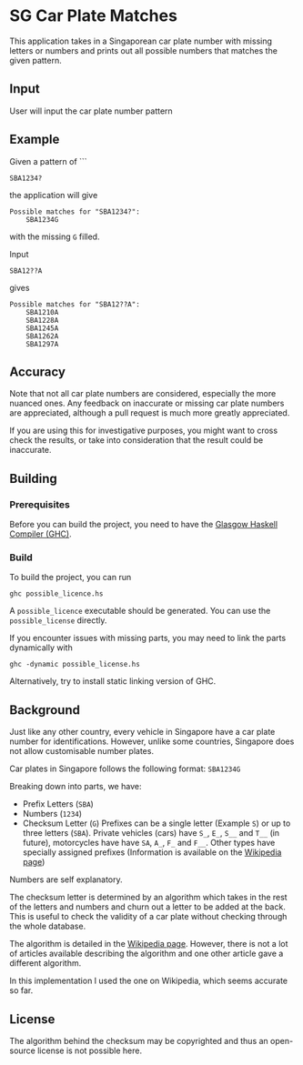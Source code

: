 # SG Car Plate Matches
This application takes in a Singaporean car plate number with missing letters or numbers and prints out all possible numbers that matches the given pattern.
## Input
User will input the car plate number pattern 
## Example
Given a pattern of ```
```
SBA1234?
```
the application will give
```
Possible matches for "SBA1234?":
    SBA1234G
```
with the missing `G` filled.

Input 
```
SBA12??A
```
gives
```
Possible matches for "SBA12??A":
    SBA1210A
    SBA1228A
    SBA1245A
    SBA1262A
    SBA1297A
```
## Accuracy
Note that not all car plate numbers are considered, especially the more nuanced ones. Any feedback on inaccurate or missing car plate numbers are appreciated, although a pull request is much more greatly appreciated.

If you are using this for investigative purposes, you might want to cross check the results, or take into consideration that the result could be inaccurate.
## Building
### Prerequisites
Before you can build the project, you need to have the [Glasgow Haskell Compiler (GHC)](https://www.haskell.org/ghc/).
### Build
To build the project, you can run 
```
ghc possible_licence.hs
```
A `possible_licence` executable should be generated. You can use the `possible_license` directly. 

If you encounter issues with missing parts, you may need to link the parts dynamically with 
```
ghc -dynamic possible_license.hs
```
Alternatively, try to install static linking version of GHC.
## Background
Just like any other country, every vehicle in Singapore have a car plate number for identifications. However, unlike some countries, Singapore does not allow customisable number plates.

Car plates in Singapore follows the following format: `SBA1234G`

Breaking down into parts, we have:
- Prefix Letters (`SBA`)
- Numbers (`1234`)
- Checksum Letter (`G`)
Prefixes can be a single letter (Example `S`) or up to three letters (`SBA`). Private vehicles (cars) have `S_`, `E_`, `S__` and `T__` (in future), motorcycles have have `SA`, `A_`, `F_` and `F__`. Other types have specially assigned prefixes (Information is available on the [Wikipedia page](https://en.wikipedia.org/wiki/Vehicle_registration_plates_of_Singapore#Types_of_numbers))

Numbers are self explanatory.

The checksum letter is determined by an algorithm which takes in the rest of the letters and numbers and churn out a letter to be added at the back. This is useful to check the validity of a car plate without checking through the whole database.

The algorithm is detailed in the [Wikipedia page](https://en.wikipedia.org/wiki/Vehicle_registration_plates_of_Singapore#Checksum). However, there is not a lot of articles available describing the algorithm and one other article gave a different algorithm.

In this implementation I used the one on Wikipedia, which seems accurate so far.
## License
The algorithm behind the checksum may be copyrighted and thus an open-source license is not possible here. 
